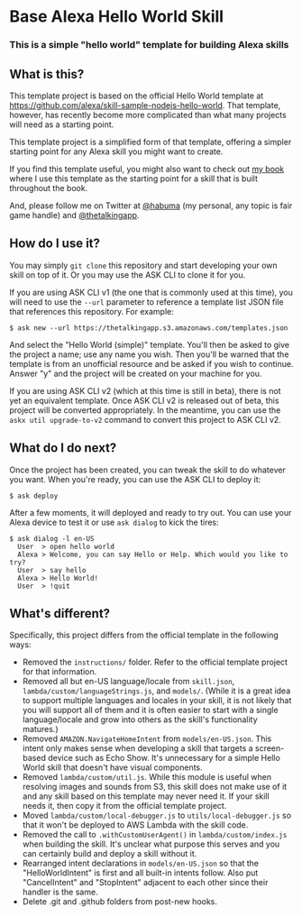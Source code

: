 # Base Alexa Hello World Skill

### This is a simple "hello world" template for building Alexa skills

## What is this?

This template project is based on the official Hello World template at https://github.com/alexa/skill-sample-nodejs-hello-world. That template, however, has recently become more complicated than what many projects will need as a starting point.

This template project is a simplified form of that template, offering a simpler starting point for any Alexa skill you might want to create.

If you find this template useful, you might also want to check out [my book](https://pragprog.com/book/cwalexa/build-talking-apps) where I use this template as the starting point for a skill that is built throughout the book.

And, please follow me on Twitter at [@habuma](https://twitter.com/habuma) (my personal, any topic is fair game handle) and [@thetalkingapp](https://twitter.com/thetalkingapp).

## How do I use it?

You may simply `git clone` this repository and start developing your own skill on top of it. Or you may use the ASK CLI to clone it for you.

If you are using ASK CLI v1 (the one that is commonly used at this time), you will need to use the `--url` parameter to reference a template list JSON file that references this repository. For example:

    $ ask new --url https://thetalkingapp.s3.amazonaws.com/templates.json

And select the "Hello World (simple)" template. You'll then be asked to give the project a name; use any name you wish. Then you'll be warned that the template is from an unofficial resource and be asked if you wish to continue. Answer "y" and the project will be created on your machine for you.

If you are using ASK CLI v2 (which at this time is still in beta), there is not yet an equivalent template. Once ASK CLI v2 is released out of beta, this project will be converted appropriately. In the meantime, you can use the `askx util upgrade-to-v2` command to convert this project to ASK CLI v2.

## What do I do next?

Once the project has been created, you can tweak the skill to do whatever you want. When you're ready, you can use the ASK CLI to deploy it:

    $ ask deploy

After a few moments, it will deployed and ready to try out. You can use your Alexa device to test it or use `ask dialog` to kick the tires:

    $ ask dialog -l en-US
      User  > open hello world
      Alexa > Welcome, you can say Hello or Help. Which would you like to try?
      User  > say hello
      Alexa > Hello World!
      User  > !quit

## What's different?

Specifically, this project differs from the official template in the following ways:

 * Removed the `instructions/` folder. Refer to the official template project for that information.
 * Removed all but en-US language/locale from `skill.json`, `lambda/custom/languageStrings.js`, and `models/`. (While it is a great idea to support multiple languages and locales in your skill, it is not likely that you will support all of them and it is often easier to start with a single language/locale and grow into others as the skill's functionality matures.)
 * Removed `AMAZON.NavigateHomeIntent` from `models/en-US.json`. This intent only makes sense when developing a skill that targets a screen-based device such as Echo Show. It's unnecessary for a simple Hello World skill that doesn't have visual components.
 * Removed `lambda/custom/util.js`. While this module is useful when resolving images and sounds from S3, this skill does not make use of it and any skill based on this template may never need it. If your skill needs it, then copy it from the official template project.
 * Moved `lambda/custom/local-debugger.js` to `utils/local-debugger.js` so that it won't be deployed to AWS Lambda with the skill code.
 * Removed the call to `.withCustomUserAgent()` in `lambda/custom/index.js` when building the skill. It's unclear what purpose this serves and you can certainly build and deploy a skill without it.
 * Rearranged intent declarations in `models/en-US.json` so that the "HelloWorldIntent" is first and all built-in intents follow. Also put "CancelIntent" and "StopIntent" adjacent to each other since their handler is the same.
 * Delete .git and .github folders from post-new hooks.
